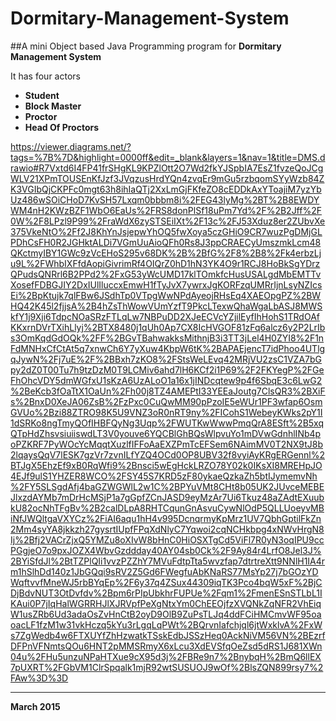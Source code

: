 # Dormitary-Management-System

##A mini Object based Java Programming program for **Dormitary Management System**

It has four actors <br />
 +  **Student** <br />
 +  **Block Master**<br />
 +  **Proctor**<br />
 +  **Head Of Proctors**<br />

https://viewer.diagrams.net/?tags=%7B%7D&highlight=0000ff&edit=_blank&layers=1&nav=1&title=DMS.drawio#R7Vxtd6I4FP41frSHgKL9KPZlOtt2O7Wd2fkYJSpbIA7EsZ1fvzeQoJCgWLV21XPmTOUSEnKfJzf3JVqzusHrdYQn4zvqEr9mGu5rzbqomSYyWzb84ZK3VGIbQjCKPFc0mgt63h8ihIaQTj2XxLmGjFKfeZO8cEDDkAxYToajiM7yzYbUz486wSOiCHoD7KvSH57Lxqm0bbbm8i%2FEG43lyMg%2BT%2B8EWDYWM4nH2KWzBZF1WbO6EaUs%2FRS8donPlSf18uPm7Yd%2F%2B2Jff%2F0W%2F8LPzl9P99%2FraWdX6zySTSEiIXt%2F13c%2FJ53Xduz8er2ZUbvXe375VkeNtO%2Ff2J8KhYnJsjepwYhOQ5fwXoya5czGHiO9CR7wuzPgDMjGLPDhCsFH0R2JGHktALDi7VGmUuAioQFh0Rs8J3ppCRAECyUmszmkLcm48QKctmyIBY1GWc9zVcEHoS295v68DK%2B%2BfG%2F8%2B8%2Fk4erbzLju9L%2FWhbIXFfdAopiGivrimRf4OIQrZ0hD1hN3YK4O9r1RCJ8HoBkSgYDrzQPudsQNRrl6B2PPd2%2FxG53yWcUMD17klTOmkfcHusUSALgdMbEMTTvXosefFDBGJIY2DxIUlIluccxEmwH1fTyJvX7ywrxJgKORFzqUMRrIjnLsyNZIcsEi%2BpKtujk7qlFBw6JSdhTp0VTpgWwNPdAyeojRHsEq4XAEOpgPZ%2BWHQ42K45l2fjjsA%2B4hZsThWowVUmYzfT9PkcLTexwQhaWgaLbASJ8MWSkfY1j9Xji6TdpcNOaSRzFTLqLw7NBPuDD2XJeECVcYZjilEyfIhHohS1TRdOAfKKxrnDVrTXihLlyj%2BTX8480j1qUh0Ap7CX8IcHVGOF81zFq6alcz6y2P2LrIbs3OmKqdGdOQk%2FF%2BGvTBahwakksMithnjB3i3TT3jLel4H0ZYI8%2F1nFdMNHxCfCtAt5q7xnwCh6Y7yXuw4KbpW6tK%2BAPAEjencT7idPhoo4UTlgqJywN%2Fj7uE%2F%2BBxh7zKO8%2FStsWeLEvq42MRjVU2zsC1VZA7bGpy2dZ0T00Tu7h9tzDzM0T9LCMiv6ahd7lH6KCf2i1P69%2F2FKYegP%2FGeFhOhcVDY5dmWGfxU1sKzA6UzALoO1a16x1jINDcqtew9p4f6SbqE3c6LwG2%2BeKcb3fOaTtX1OaUn%2Fh00j8TZ4AMEPtI33YEEaJoutg7ClsQR3%2BXiFs%2BnxD0XeJA06ZsB%2FzPxc0CuQwMM90pPzoIE5eWUr1PF3wfap6OsmGVUo%2Bzi88ZTRO98K5U9VNZ3oR0nRT9ny%2FICohS1WebeyKWks2pY1I1dSRKo8ngTmyQOfIHBFQyNg3Uqp%2FWUTKwWwwPmqQrA8ESft%2B5xqQTpHdZhsvsiuiiswdLT3V0youve6YQCBlGhBQsWlpvuYo1mDVwGdnhlINb4poPZKRF7PyWOcYcMqqtXuzlfIFFoAaEXZPmTcEFSem6NAimMV0T2NX9tJ8b2lqaysQqV7lESK7gzVr7zvnILfYZQ4OCd0OP8UBV32f8vyiAyKRgERGennl%2BTJgX5EhzEf9xB0RqWfi9%2Bnsci5wEgHckLRZO78Y02k0IKsXI8MREHpJO4EJf9ulS1YHZER8WCO%2FSY45S7KRD5zF80ykaeQzkaZh5btIJymemvNh%2FY5SLSgdAfj4baGZWGWlL2w1C%2BPYuVMt8CHt8b05UK2JUvceMEBEJlxzdAYMb7mDrHcMSjP1a7gGpfZCnJASD9eyMzAr7Ui6Tkuz48aZAdtEXuubkU82ocNhTFgBv%2B2calDLpA8RHTCqunGnAsvuCywNlOdP5QLLUoeyvMBiNfJWQltgaVXYCz%2FiAI6aqu1hH4v995DcnqrmyKpMrz1UV7QbhGptilFkZn2Mm4syYA8jkkzh27gysrtIUpfFPqXdNlyC7Yqwoi2cqNCHkbpg4xNWvHrgN8Ij%2Bfj2VACrZjxQ5YMZu8oXIvW8bHnC0HiOSXTgCd5ViFl7R0yN3oqIPU9ccPGgjeO7o9pxJOZX4WbvGzddday40AY04sb0Ck%2F9Ay84r4LrfO8Jel3J%2BYiSfdJl%2BtTZPlQIi1vvzPZZhY7MVuFdtpTta5wvzfap7dtrtreXtt9NNlH1IA4rm1hSlhDd140z1JbGQqi9sRV2Z5Gd6FWegfuAbKNaRS77MsYp27j7bGOzYDWqftvvfMneWJ5rbBYqEp%2F6y37q4ZSux44309iqTK3Pco4bqW5xF%2BjCDjBdvNUT3OtDvfdv%2Bpm6rPIpUbkhrFUPUe%2Fqm1%2FmenESnSTLbL1IKAui0P7jIqHalWGRRHJlXJRVpfPeXgNtxYm0ChEEOjfzXVQNkZqNFR2VhEiqW1usZRb6Ud3adaOsZvHnCtB2oyD9OlB9ZuPsTLJq4ddFCiHMCmvWF95oaoacLF1fzM1w31vkHczq5kYu3rLgqLqPWt%2BQrvnIafchjql6jtWxklvA%2FxWs7ZgWedb4w6FTXUYfZhHzwatkTSskEdbJSSzHeq0AckNiVM56VN%2BEzrfDFPnVFNmtsQOu6HNT2pMMSRmyX6xLcu3XdEVSfqOeZsd5dRS1J681XWn04u%2FHu5unzuNPaHTXue9cX95d3j%2FBRe9n7%2BnybqH%2BmQ6llEX7pUXRT%2FGbVM1ClrSpqalk1mjR92wtSUSUOJ9wOf%2BlsZQN899rsy7%2FAw%3D%3D
 
 ---
 **March 2015**
